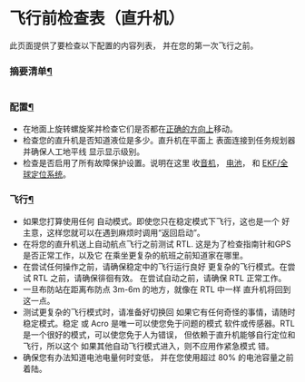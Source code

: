 # 飞行前检查表（直升机）

此页面提供了要检查以下配置的内容列表， 并在您的第一次飞行之前。

### 摘要清单[¶](https://ardupilot.org/copter/docs/checklist.html#summary-checklist)

<figure><img src="https://ardupilot.org/copter/_images/Copter-Checklist-1.jpg" alt=""><figcaption></figcaption></figure>

### 配置[¶](https://ardupilot.org/copter/docs/checklist.html#configuration)

* 在地面上旋转螺旋桨并检查它们是否都在[正确的方向上](https://ardupilot.org/copter/docs/connect-escs-and-motors.html#connect-escs-and-motors-attach-propellers)移动。
* 检查您的直升机是否知道液位是多少。直升机在平面上 表面连接到任务规划器并确保人工地平线 显示显示级别。
* 检查是否启用了所有故障保护设置。说明在这里 收[音机](https://ardupilot.org/copter/docs/radio-failsafe.html#radio-failsafe)， [电池](https://ardupilot.org/copter/docs/failsafe-battery.html#failsafe-battery)， 和 [EKF/全球定位系统](https://ardupilot.org/copter/docs/ekf-inav-failsafe.html#ekf-inav-failsafe)。

### 飞行[¶](https://ardupilot.org/copter/docs/checklist.html#flying)

* 如果您打算使用任何 自动模式。即使您只在稳定模式下飞行，这也是一个 好主意，这样您就可以在遇到麻烦时调用“返回启动”。
* 在将您的直升机送上自动航点飞行之前测试 RTL. 这是为了检查指南针和GPS是否正常工作，以及它 在乘坐更复杂的航班之前知道家在哪里。
* 在尝试任何操作之前，请确保稳定中的飞行运行良好 更复杂的飞行模式。在尝试 RTL 之前，请确保徘徊有效。 在尝试自动之前，请确保 RTL 正常工作。
* 一旦布防站在距离布防点 3m-6m 的地方，就像在 RTL 中一样 直升机将回到这一点。
* 测试更复杂的飞行模式时，请准备好切换回 如果它有任何奇怪的事情，请随时稳定模式。稳定 或 Acro 是唯一可以使您免于问题的模式 软件或传感器。RTL是一个很好的模式，可以使您免于人为错误， 但依赖于直升机能够自行定位和飞行，所以这个 如果其他自动飞行模式进入，则不应用作紧急模式 错。
* 确保您有办法知道电池电量何时变低， 并在您使用超过 80% 的电池容量之前着陆。
